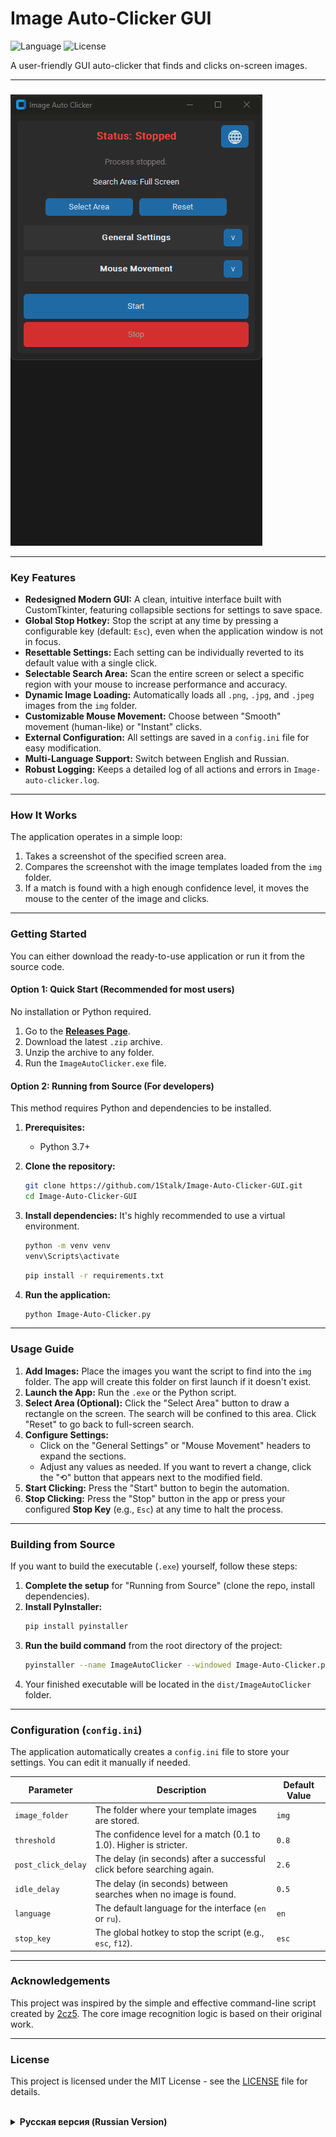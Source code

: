 # Image Auto-Clicker GUI

![Language](https://img.shields.io/badge/Language-Python-blue.svg) ![License](https://img.shields.io/badge/License-MIT-green.svg)

A user-friendly GUI auto-clicker that finds and clicks on-screen images.

---

###

![App GIF](visuals/1.gif)

---

### Key Features

*   **Redesigned Modern GUI:** A clean, intuitive interface built with CustomTkinter, featuring collapsible sections for settings to save space.
*   **Global Stop Hotkey:** Stop the script at any time by pressing a configurable key (default: `Esc`), even when the application window is not in focus.
*   **Resettable Settings:** Each setting can be individually reverted to its default value with a single click.
*   **Selectable Search Area:** Scan the entire screen or select a specific region with your mouse to increase performance and accuracy.
*   **Dynamic Image Loading:** Automatically loads all `.png`, `.jpg`, and `.jpeg` images from the `img` folder.
*   **Customizable Mouse Movement:** Choose between "Smooth" movement (human-like) or "Instant" clicks.
*   **External Configuration:** All settings are saved in a `config.ini` file for easy modification.
*   **Multi-Language Support:** Switch between English and Russian.
*   **Robust Logging:** Keeps a detailed log of all actions and errors in `Image-auto-clicker.log`.

---

### How It Works

The application operates in a simple loop:
1.  Takes a screenshot of the specified screen area.
2.  Compares the screenshot with the image templates loaded from the `img` folder.
3.  If a match is found with a high enough confidence level, it moves the mouse to the center of the image and clicks.

---

### Getting Started

You can either download the ready-to-use application or run it from the source code.

#### Option 1: Quick Start (Recommended for most users)

No installation or Python required.

1.  Go to the [**Releases Page**](https://github.com/1Stalk/Image-Auto-Clicker-GUI/releases).
2.  Download the latest `.zip` archive.
3.  Unzip the archive to any folder.
4.  Run the `ImageAutoClicker.exe` file.

#### Option 2: Running from Source (For developers)

This method requires Python and dependencies to be installed.

1.  **Prerequisites:**
    *   Python 3.7+

2.  **Clone the repository:**
    ```sh
    git clone https://github.com/1Stalk/Image-Auto-Clicker-GUI.git
    cd Image-Auto-Clicker-GUI
    ```

3.  **Install dependencies:**
    It's highly recommended to use a virtual environment.

    ```sh
    python -m venv venv
    venv\Scripts\activate
    ```

    ```sh
    pip install -r requirements.txt
    ```

4.  **Run the application:**
    ```sh
    python Image-Auto-Clicker.py
    ```

---

### Usage Guide

1.  **Add Images:** Place the images you want the script to find into the `img` folder. The app will create this folder on first launch if it doesn't exist.
2.  **Launch the App:** Run the `.exe` or the Python script.
3.  **Select Area (Optional):** Click the "Select Area" button to draw a rectangle on the screen. The search will be confined to this area. Click "Reset" to go back to full-screen search.
4.  **Configure Settings:**
    *   Click on the "General Settings" or "Mouse Movement" headers to expand the sections.
    *   Adjust any values as needed. If you want to revert a change, click the "⟲" button that appears next to the modified field.
5.  **Start Clicking:** Press the "Start" button to begin the automation.
6.  **Stop Clicking:** Press the "Stop" button in the app or press your configured **Stop Key** (e.g., `Esc`) at any time to halt the process.

---

### Building from Source

If you want to build the executable (`.exe`) yourself, follow these steps:

1.  **Complete the setup** for "Running from Source" (clone the repo, install dependencies).
2.  **Install PyInstaller:**
    ```sh
    pip install pyinstaller
    ```
3.  **Run the build command** from the root directory of the project:
    ```sh
    pyinstaller --name ImageAutoClicker --windowed Image-Auto-Clicker.py
    ```
4.  Your finished executable will be located in the `dist/ImageAutoClicker` folder.

---

### Configuration (`config.ini`)

The application automatically creates a `config.ini` file to store your settings. You can edit it manually if needed.

| Parameter          | Description                                                              | Default Value |
| ------------------ | ------------------------------------------------------------------------ | ------------- |
| `image_folder`     | The folder where your template images are stored.                        | `img`         |
| `threshold`        | The confidence level for a match (0.1 to 1.0). Higher is stricter.       | `0.8`         |
| `post_click_delay` | The delay (in seconds) after a successful click before searching again.  | `2.6`         |
| `idle_delay`       | The delay (in seconds) between searches when no image is found.          | `0.5`         |
| `language`         | The default language for the interface (`en` or `ru`).                   | `en`          |
| `stop_key`         | The global hotkey to stop the script (e.g., `esc`, `f12`).               | `esc`         |

---

### Acknowledgements

This project was inspired by the simple and effective command-line script created by [2cz5](https://github.com/2cz5). The core image recognition logic is based on their original work.

---

### License

This project is licensed under the MIT License - see the [LICENSE](LICENSE) file for details.

<br>

<details>
<summary><strong>Русская версия (Russian Version)</strong></summary>

# Image Auto-Clicker GUI

![Language](https://img.shields.io/badge/Language-Python-blue.svg) ![License](https://img.shields.io/badge/License-MIT-green.svg)

Простой GUI-автокликер, который находит и нажимает на изображения на экране.

---

###

![App GIF](visuals/2.gif)

---

### Ключевые возможности

*   **Переработанный GUI:** Чистый, интуитивно понятный интерфейс на CustomTkinter со сворачиваемыми секциями настроек для экономии места.
*   **Глобальная клавиша остановки:** Останавливайте скрипт в любой момент нажатием настроенной клавиши (по умолчанию: `Esc`), даже если окно программы неактивно.
*   **Сбрасываемые настройки:** Каждую настройку можно мгновенно вернуть к значению по умолчанию одним кликом.
*   **Выбор области поиска:** Сканируйте весь экран или выделите определенную область мышью, чтобы повысить производительность и точность.
*   **Динамическая загрузка изображений:** Автоматически загружает все изображения (`.png`, `.jpg`, `.jpeg`) из папки `img`.
*   **Настраиваемое движение мыши:** Выбирайте между "Плавным" (имитация человека) и "Мгновенным" перемещением.
*   **Внешний файл конфигурации:** Все настройки сохраняются в `config.ini` для удобного редактирования.
*   **Поддержка нескольких языков:** Переключайтесь между английским и русским языком.
*   **Детальное логирование:** Ведет журнал всех действий и ошибок в файле `Image-auto-clicker.log`.

---

### Как это работает

Приложение работает в простом цикле:
1.  Делает скриншот указанной области экрана.
2.  Сравнивает скриншот с шаблонами изображений, загруженными из папки `img`.
3.  Если совпадение найдено с достаточным уровнем точности, перемещает курсор в центр изображения и выполняет клик.

---

### Установка и запуск

Вы можете скачать готовую программу или запустить ее из исходного кода.

#### Вариант 1: Быстрый старт (Рекомендуется для большинства пользователей)

Не требует установки Python и зависимостей.

1.  Перейдите на [**страницу релизов**](https://github.com/1Stalk/Image-Auto-Clicker-GUI/releases).
2.  Скачайте последнюю версию архива `.zip`.
3.  Распакуйте архив в любую папку.
4.  Запустите файл `ImageAutoClicker.exe`.

#### Вариант 2: Запуск из исходного кода (Для разработчиков)

Этот способ требует установленного Python и зависимостей.

1.  **Требования:**
    *   Python 3.7+

2.  **Клонируйте репозиторий:**
    ```sh
    git clone https://github.com/1Stalk/Image-Auto-Clicker-GUI.git
    cd Image-Auto-Clicker-GUI
    ```

3.  **Установите зависимости:**
    Настоятельно рекомендуется использовать виртуальное окружение.

    ```sh
    python -m venv venv
    venv\Scripts\activate
    ```

    ```sh
    pip install -r requirements.txt
    ```

4.  **Запустите приложение:**
    ```sh
    python Image-Auto-Clicker.py
    ```

---

### Руководство по использованию

1.  **Добавьте изображения:** Поместите изображения, которые должен находить скрипт, в папку `img`. Программа создаст эту папку при первом запуске, если она отсутствует.
2.  **Запустите приложение:** Запустите `.exe` файл или Python-скрипт.
3.  **Выберите область (необязательно):** Нажмите кнопку "Выбрать область", чтобы нарисовать прямоугольник на экране. Поиск будет ограничен этой областью. Нажмите "Сбросить", чтобы вернуться к поиску по всему экрану.
4.  **Настройте параметры:**
    *   Нажмите на заголовки "Основные настройки" или "Перемещение мыши", чтобы раскрыть секции.
    *   Отрегулируйте значения. Если вы хотите отменить изменение, нажмите на кнопку "⟲", которая появится рядом с измененным полем.
5.  **Начните работу:** Нажмите кнопку "Старт", чтобы запустить автоматизацию.
6.  **Остановите работу:** Нажмите кнопку "Стоп" в приложении или используйте вашу **клавишу остановки** (например, `Esc`) в любой момент, чтобы прервать процесс.

---

### Сборка из исходного кода

Если вы хотите самостоятельно собрать исполняемый файл (`.exe`), выполните следующие шаги:

1.  **Выполните подготовку** для "Запуска из исходного кода" (клонируйте репозиторий, установите зависимости).
2.  **Установите PyInstaller:**
    ```sh
    pip install pyinstaller
    ```
3.  **Выполните команду для сборки** из корневой папки проекта:
    ```sh
    pyinstaller --name ImageAutoClicker --windowed Image-Auto-Clicker.py
    ```
4.  Готовый исполняемый файл будет находиться в папке `dist/ImageAutoClicker`.

---

### Конфигурация (`config.ini`)

Приложение автоматически создает файл `config.ini` для хранения ваших настроек. При необходимости вы можете редактировать его вручную.

| Параметр           | Описание                                                                  | Значение по умолчанию |
| ------------------ | ------------------------------------------------------------------------- | --------------------- |
| `image_folder`     | Папка, в которой хранятся ваши изображения-шаблоны.                       | `img`                 |
| `threshold`        | Уровень уверенности для совпадения (от 0.1 до 1.0). Чем выше, тем строже. | `0.8`                 |
| `post_click_delay` | Задержка (в секундах) после успешного клика перед следующим поиском.      | `2.6`                 |
| `idle_delay`       | Задержка (в секундах) между циклами поиска, когда изображение не найдено.  | `0.5`                 |
| `language`         | Язык интерфейса по умолчанию (`en` или `ru`).                             | `en`                  |
| `stop_key`         | Глобальная клавиша для остановки скрипта (например, `esc`, `f12`).         | `esc`                 |

---

### Благодарности

Этот проект был вдохновлен простым и эффективным консольным скриптом от пользователя [2cz5](https://github.com/2cz5). Базовая логика поиска изображений основана на его первоначальной работе.

---

### Лицензия

Этот проект распространяется под лицензией MIT - подробности смотрите в файле [LICENSE](LICENSE).

</details>
